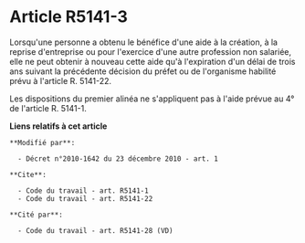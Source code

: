 # Article R5141-3

Lorsqu'une personne a obtenu le bénéfice d'une aide à la création, à la reprise d'entreprise ou pour l'exercice d'une autre
profession non salariée, elle ne peut obtenir à nouveau cette aide qu'à l'expiration d'un délai de trois ans suivant la
précédente décision du préfet ou de l'organisme habilité prévu à l'article R. 5141-22. 

Les dispositions du premier alinéa ne s'appliquent pas à l'aide prévue au 4° de l'article R. 5141-1.

**Liens relatifs à cet article**

	**Modifié par**:

	  - Décret n°2010-1642 du 23 décembre 2010 - art. 1

	**Cite**:

	  - Code du travail - art. R5141-1
	  - Code du travail - art. R5141-22

	**Cité par**:

	  - Code du travail - art. R5141-28 (VD)
